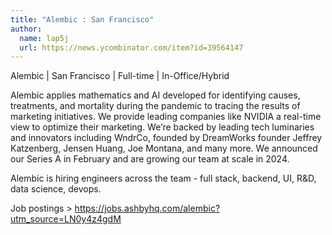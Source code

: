 ```yaml
---
title: "Alembic : San Francisco"
author:
  name: lap5j
  url: https://news.ycombinator.com/item?id=39564147
---
```

Alembic | San Francisco | Full-time | In-Office&#x2F;Hybrid

Alembic applies mathematics and AI developed for identifying causes, treatments, and mortality during the pandemic to tracing the results of marketing initiatives. We provide leading companies like NVIDIA a real-time view to optimize their marketing. We’re backed by leading tech luminaries and innovators including WndrCo, founded by DreamWorks founder Jeffrey Katzenberg, Jensen Huang, Joe Montana, and many more. We announced our Series A in February and are growing our team at scale in 2024.

Alembic is hiring engineers across the team - full stack, backend, UI, R&amp;D, data science, devops.

Job postings &gt; <a href="https:&#x2F;&#x2F;jobs.ashbyhq.com&#x2F;alembic?utm_source=LN0y4z4gdM">https:&#x2F;&#x2F;jobs.ashbyhq.com&#x2F;alembic?utm_source=LN0y4z4gdM</a>
